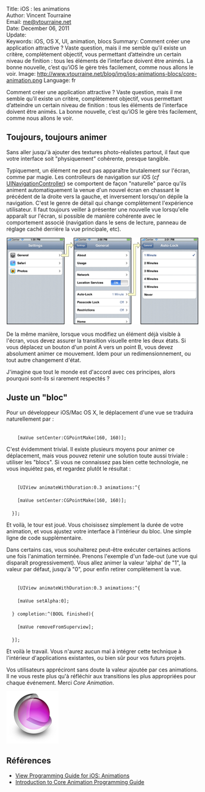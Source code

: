 Title:    iOS : les animations  
Author:   Vincent Tourraine  
Email:    me@vtourraine.net  
Date:     December 06, 2011  
Update:   
Keywords: iOS, OS X, UI, animation, blocs
Summary:  Comment créer une application attractive ? Vaste question, mais il me semble qu’il existe un critère, complètement objectif, vous permettant d’atteindre un certain niveau de finition : tous les éléments de l’interface doivent être animés. La bonne nouvelle, c’est qu’iOS le gère très facilement, comme nous allons le voir.
Image:    http://www.vtourraine.net/blog/img/ios-animations-blocs/core-animation.png
Language: fr

<p>Comment créer une application attractive ? Vaste question, mais il me semble qu’il existe un critère, complètement objectif, vous permettant d’atteindre un certain niveau de finition : tous les éléments de l’interface doivent être animés. La bonne nouvelle, c’est qu’iOS le gère très facilement, comme nous allons le voir.</p>

<h2>Toujours, toujours animer</h2>
<p>
	Sans aller jusqu'à ajouter des textures photo-réalistes partout, il faut que votre interface soit "physiquement" cohérente, presque tangible. 
</p>
<p>
	Typiquement, un élément ne peut pas apparaître brutalement sur l'écran, comme par magie. Les controlleurs de navigation sur iOS (<em>cf</em> <a href="http://developer.apple.com/library/ios/#documentation/uikit/reference/UINavigationController_Class/Reference/Reference.html">UINavigationController</a>) se comportent de façon "naturelle" parce qu'ils animent automatiquement la venue d'un nouvel écran en chassant le précédent de la droite vers la gauche, et inversement lorsqu'on dépile la navigation. C'est le genre de détail qui change complètement l'expérience utilisateur. Il faut toujours veiller à présenter une nouvelle vue lorsqu'elle apparaît sur l'écran, si possible de manière cohérente avec le comportement associé (navigation dans le sens de lecture, panneau de réglage caché derrière la vue principale, etc).
</p>
<div class="slideshow">
	<img src="img/ios-animations-blocs/navigation-interface.png" class="nostyle" alt="Navigation interface" />
</div>
<p>
	De la même manière, lorsque vous modifiez un élément déjà visible à l'écran, vous devez assurer la transition visuelle entre les deux états. Si vous déplacez un bouton d'un point A vers un point B, vous devez absolument animer ce mouvement. Idem pour un redimensionnement, ou tout autre changement d'état. 
</p>
<p>
	J'imagine que tout le monde est d'accord avec ces principes, alors pourquoi sont-ils si rarement respectés ?
</p>

<h2>Juste un "bloc"</h2>
<p>
	Pour un développeur iOS/Mac OS X, le déplacement d'une vue se traduira naturellement par :
</p>
<code>
	[maVue setCenter:CGPointMake(160, 160)];
</code>
<p>
	C'est évidemment trivial. Il existe plusieurs moyens pour animer ce déplacement, mais vous pouvez retenir une solution toute aussi triviale : utiliser les "blocs". Si vous ne connaissez pas bien cette technologie, ne vous inquiétez pas, et regardez plutôt le résultat :
</p>
<code>
	[UIView animateWithDuration:0.3 animations:^{<br/>
  &nbsp;&nbsp;[maVue setCenter:CGPointMake(160, 160)];<br/>
  }];
</code>
<p>
	Et voilà, le tour est joué. Vous choisissez simplement la durée de votre animation, et vous ajustez votre interface à l'intérieur du bloc. Une simple ligne de code supplémentaire.
</p>
<p>
	Dans certains cas, vous souhaiterez peut-être exécuter certaines actions une fois l'animation terminée. Prenons l'exemple d'un fade-out (une vue qui disparaît progressivement). Vous allez animer la valeur 'alpha' de "1", la valeur par défaut, jusqu'à "0", pour enfin retirer complètement la vue. 
</p>
<code>
	[UIView animateWithDuration:0.3 animations:^{<br/>
  &nbsp;&nbsp;[maVue setAlpha:0];<br/>
  } completion:^(BOOL finished){<br/>
  &nbsp;&nbsp;[maVue removeFromSuperview];<br/>
  }];
</code>
<p>
	Et voilà le travail. Vous n'aurez aucun mal à intégrer cette technique à l'intérieur d'applications existantes, ou bien sûr pour vos futurs projets.
</p>
<p>
	Vos utilisateurs appréciront sans doute la valeur ajoutée par ces animations. Il ne vous reste plus qu'à réfléchir aux transitions les plus appropriées pour chaque événement. Merci <em>Core Animation</em>.
</p>
<div class="slideshow">
	<img src="img/ios-animations-blocs/core-animation.png" class="nostyle" alt="Core Animation logo" />
</div>
<h2>Références</h2>
<ul>
	<li>
		<a href="http://developer.apple.com/library/IOs/#documentation/WindowsViews/Conceptual/ViewPG_iPhoneOS/AnimatingViews/AnimatingViews.html">View Programming Guide for iOS: Animations</a>
	</li>
	<li>
		<a href="http://developer.apple.com/library/ios/#documentation/Cocoa/Conceptual/CoreAnimation_guide/Introduction/Introduction.html">
			Introduction to Core Animation Programming Guide
		</a>
</ul>